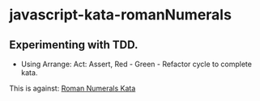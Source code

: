 # javascript-kata-romanNumerals 

## Experimenting with TDD.

* Using Arrange: Act: Assert, Red - Green - Refactor cycle to complete kata.

 This is against: [Roman Numerals Kata](https://codingdojo.org/kata/RomanNumerals/)